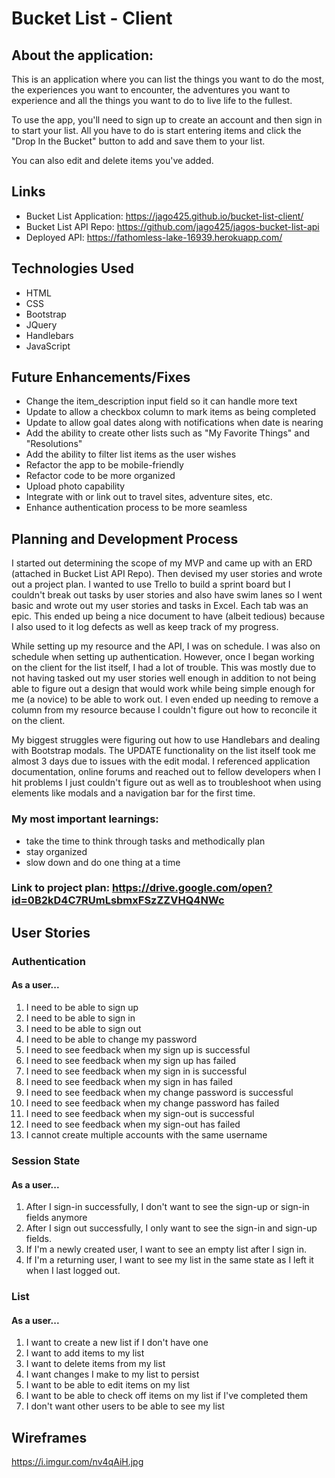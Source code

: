 # Bucket List - Client

## About the application:
This is an application where you can list the things you want to do the most, the experiences you want to encounter, the adventures you want to experience and all the things you want to do to live life to the fullest.

To use the app, you'll need to sign up to create an account and then sign in to start your list.  All you have to do is start entering items and click the "Drop In the Bucket" button to add and save them to your list.

You can also edit and delete items you've added.

## Links
* Bucket List Application: https://jago425.github.io/bucket-list-client/
* Bucket List API Repo: https://github.com/jago425/jagos-bucket-list-api
* Deployed API: https://fathomless-lake-16939.herokuapp.com/

## Technologies Used
* HTML
* CSS
* Bootstrap
* JQuery
* Handlebars
* JavaScript

## Future Enhancements/Fixes
* Change the item_description input field so it can handle more text
* Update to allow a checkbox column to mark items as being completed
* Update to allow goal dates along with notifications when date is nearing
* Add the ability to create other lists such as "My Favorite Things" and "Resolutions"
* Add the ability to filter list items as the user wishes
* Refactor the app to be mobile-friendly
* Refactor code to be more organized
* Upload photo capability
* Integrate with or link out to travel sites, adventure sites, etc.
* Enhance authentication process to be more seamless

## Planning and Development Process
I started out determining the scope of my MVP and came up with an ERD (attached in Bucket List API Repo).  Then devised my user stories and wrote out a project plan.  I wanted to use Trello to build a sprint board but I couldn't break out tasks by user stories and also have swim lanes so I went basic and wrote out my user stories and tasks in Excel.  Each tab was an epic.  This ended up being a nice document to have (albeit tedious) because I also used to it log defects as well as keep track of my progress.

While setting up my resource and the API, I was on schedule.  I was also on schedule when setting up authentication. However, once I began working on the client for the list itself, I had a lot of trouble.  This was mostly due to not having tasked out my user stories well enough in addition to not being able to figure out a design that would work while being simple enough for me (a novice) to be able to work out.  I even ended up needing to remove a column from my resource because I couldn't figure out how to reconcile it on the client.

My biggest struggles were figuring out how to use Handlebars and dealing with Bootstrap modals.  The UPDATE functionality on the list itself took me almost 3 days due to issues with the edit modal.  I referenced application documentation, online forums and reached out to fellow developers when I hit problems I just couldn't figure out as well as to troubleshoot when using elements like modals and a navigation bar for the first time.

### My most important learnings:
* take the time to think through tasks and methodically plan
* stay organized
* slow down and do one thing at a time


### Link to project plan: https://drive.google.com/open?id=0B2kD4C7RUmLsbmxFSzZZVHQ4NWc

## User Stories
### Authentication
#### As a user...
1. I need to be able to sign up
2. I need to be able to sign in
3. I need to be able to sign out
4. I need to be able to change my password
5. I need to see feedback when my sign up is successful
6. I need to see feedback when my sign up has failed
7. I need to see feedback when my sign in is successful
8. I need to see feedback when my sign in has failed
9. I need to see feedback when my change password is successful
10. I need to see feedback when my change password has failed
11. I need to see feedback when my sign-out is successful
12. I need to see feedback when my sign-out has failed
13. I cannot create multiple accounts with the same username

### Session State
#### As a user...
1. After I sign-in successfully, I don't want to see the sign-up or sign-in fields anymore
2. After I sign out successfully, I only want to see the sign-in and sign-up fields.
3. If I'm a newly created user, I want to see an empty list after I sign in.
4. If I'm a returning user, I want to see my list in the same state as I left it when I last logged out.

### List
#### As a user...
1. I want to create a new list if I don't have one
2. I want to add items to my list
3. I want to delete items from my list
4. I want changes I make to my list to persist
5. I want to be able to edit items on my list
6. I want to be able to check off items on my list if I've completed them
7. I don't want other users to be able to see my list

## Wireframes

https://i.imgur.com/nv4qAiH.jpg
